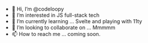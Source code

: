 - 👋 Hi, I’m @codeloopy
- 👀 I’m interested in JS full-stack tech
- 🌱 I’m currently learning ... Svelte and playing with 11ty
- 💞️ I’m looking to collaborate on ... Mmmmm
- 📫 How to reach me ... coming soon.

<!---
codeloopy/codeloopy is a ✨ special ✨ repository because its `README.md` (this file) appears on your GitHub profile.
You can click the Preview link to take a look at your changes.
--->
